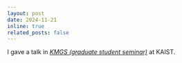 ```yaml
---
layout: post
date: 2024-11-21
inline: true
related_posts: false
---
```


I gave a talk in *<a href = "https://mathsci.kaist.ac.kr/ko/schedule/scView.php?idx=-3450">KMGS (graduate student seminar)</a>* at KAIST.
